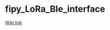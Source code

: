 # fipy_LoRa_Ble_interface

[Wiki link](https://github.com/Ro0t-set/fipy_LoRa_Ble_interface.wiki.git)







